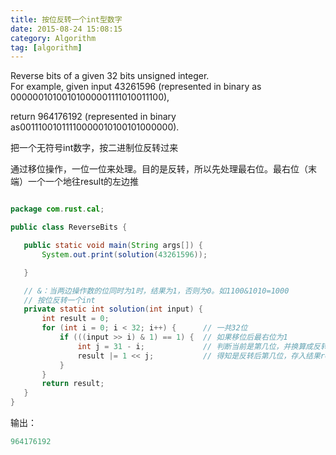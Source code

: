 ```yaml
---
title: 按位反转一个int型数字
date: 2015-08-24 15:08:15
category: Algorithm
tag: [algorithm]
---
```



Reverse bits of a given 32 bits unsigned integer.  
For example, given input 43261596 (represented in binary as 00000010100101000001111010011100),

return 964176192 (represented in binary as00111001011110000010100101000000).

把一个无符号int数字，按二进制位反转过来

通过移位操作，一位一位来处理。目的是反转，所以先处理最右位。最右位（末端）一个一个地往result的左边推

```java

package com.rust.cal;

public class ReverseBits {

   public static void main(String args[]) {
       System.out.print(solution(43261596));

   }

   // &：当两边操作数的位同时为1时，结果为1，否则为0。如1100&1010=1000
   // 按位反转一个int
   private static int solution(int input) {
       int result = 0;
       for (int i = 0; i < 32; i++) {      // 一共32位
           if (((input >> i) & 1) == 1) {  // 如果移位后最右位为1
               int j = 31 - i;             // 判断当前是第几位，并换算成反转后的位数
               result |= 1 << j;           // 得知是反转后第几位，存入结果result中
           }
       }
       return result;
   }
}
```

输出：
```c
964176192
```
